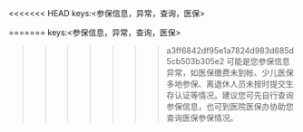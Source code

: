 <<<<<<< HEAD
keys:<参保信息，异常，查询，医保>

=======
keys:<参保信息，异常，查询，医保>

>>>>>>> a3ff6842df95e1a7824d983d685d5cb503b305e2
可能是您参保信息异常，如医保缴费未到帐、少儿医保多地参保、离退休人员未按时提交生存认证等情况。建议您可先自行查询参保信息，也可到医院医保办协助您查询医保参保情况。